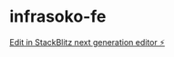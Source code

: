 # infrasoko-fe

[Edit in StackBlitz next generation editor ⚡️](https://stackblitz.com/~/github.com/IVainqueur/infrasoko-fe)